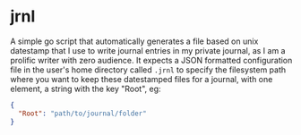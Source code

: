 # jrnl

A simple go script that automatically generates a file based on unix
datestamp that I use to write journal entries in my private journal, as I am
a prolific writer with zero audience. It expects a JSON formatted
configuration file in the user's home directory called `.jrnl` to specify
the filesystem path where you want to keep these datestamped files for a
journal, with one element, a string with the key "Root", eg:

```json
{
  "Root": "path/to/journal/folder"
}
```